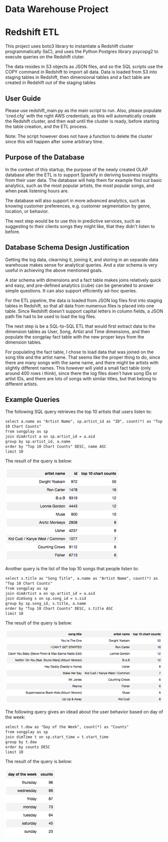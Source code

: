 # Data Warehouse Project
# Redshift ETL

This project uses boto3 library to instantiate a Redshift cluster programmatically (IaC), and uses the Python Postgres library psycopg2 to execute queries on the Redshift cluter.

The data resides in S3 objects as JSON files, and so the SQL scripts use the COPY command in Redshift to import all data. Data is loaded from S3 into staging tables in Redshift, then dimensional tables and a fact table are created in Redshift out of the staging tables



## User Guide

Please use redshift_main.py as the main script to run. Also, please populate 'cred.cfg' with the right AWS credentials, as this will automatically create the Redshift cluster, and then wait until the cluster is ready, before starting the table creation, and the ETL process.

Note: The script however does not have a function to delete the cluster since this will happen after some arbitrary time.



## Purpose of the Database

In the context of this startup, the purpose of the newly created OLAP database after the ETL is to support Sparkify in deriving business insights from their user data. The database will help them for example find out basic analytics, such as the most popular artists, the most popular songs, and when peak listening hours are. 

The database will also support in more advanced analytics, such as knowing customer preferences, e.g. customer segmentation by genre, location, or behavior. 

The next step would be to use this in predictive services, such as suggesting to their clients songs they might like, that they didn't listen to before. 


## Database Schema Design Justification 

Getting the log data, clearning it, joining it, and storing in an separate data warehouse makes sense for analytical queries. And a star schema is very useful in achieving the above mentioned goals. 

A star schema with dimensions and a fact table makes joins relatively quick and easy, and pre-defined analytics (cube) can be generated to answer simple questions. It can also support efficiently ad-hoc queries.

For the ETL pipeline, the data is loaded from JSON log files first into staging tables in Redshift, so that all data from numerous files is placed into one table. Since Redshift doesn't support capital letters in column fields, a JSON path file had to be used to load the log files. 

The next step is be a SQL-to-SQL ETL that would first extract data to the dimension tables as User, Song, Artist and Time dimensions, and then populate the songplay fact table with the new proper keys from the dimension tables. 

For populating the fact table, I chose to load data that was joined on the song title and the artist name. That seems like the proper thing to do, since there are many songs with the same name, and there might be artists with slightly different names. This however will yield a small fact table (only around 400 rows i think), since there the log files doen't have song IDs or artist IDs, and there are lots of songs with similar titles, but that belong to different artists. 


## Example Queries

The following SQL query retrieves the top 10 artists that users listen to: 

```
select a.name as "Artist Name", sp.artist_id as "ID", count(*) as "Top 10 Chart Counts"
from songplay as sp
join dimArtist a on sp.artist_id = a.aid
group by sp.artist_id, a.name
order by "Top 10 Chart Counts" DESC, name ASC  
limit 10
```
The result of the query is below:

![Top 10 Artists](./imgs/top10artists.png)


Another query is the list of the top 10 songs that people listen to:

```
select s.title as "Song Title", a.name as "Artist Name", count(*) as "Top 10 Chart Counts"
from songplay as sp
join dimArtist a on sp.artist_id = a.aid
join dimSong s on sp.song_id = s.sid
group by sp.song_id, s.title, a.name
order by "Top 10 Chart Counts" DESC, s.title ASC  
limit 10
```

The result of the query is below:

![Top 10 Artists](./imgs/top10songs.png)


The following query gives an idead about the user behavior based on day of the week:

```
select t.dow as "Day of the Week", count(*) as "Counts"
from songplay as sp
join dimTime t on sp.start_time = t.start_time
group by t.dow
order by counts DESC  
limit 10
```

The result of the query is below:

![Top 10 Artists](./imgs/dow.png)


